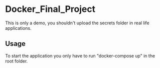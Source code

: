 # Docker_Final_Project
This is only a demo, you shouldn't upload the secrets folder in real life applications.

## Usage
To start the application you only have to run "docker-compose up" in the root folder.

